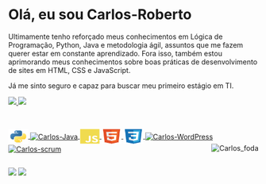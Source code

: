 # Olá, eu sou Carlos-Roberto

Ultimamente tenho reforçado meus conhecimentos em Lógica de Programação, Python, Java e metodologia ágil, assuntos que me fazem querer estar em constante aprendizado. Fora isso, também estou aprimorando meus conhecimentos sobre boas práticas de desenvolvimento de sites em HTML, CSS e JavaScript.

Já me sinto seguro e capaz para buscar meu primeiro estágio em TI.

 <div>
  <a href="https://github.com/carlosrjhoe">
  <img height="180em" src="https://github-readme-stats.vercel.app/api?username=carlosrjhoe&show_icons=true&theme=dracula&include_all_commits=true&count_private=true"/>
  <img height="181em" src="https://github-readme-stats.vercel.app/api/top-langs/?username=carlosrjhoe&layout=compact&langs_count=7&theme=dracula"/>
</div>

 ##
 <div style="display: inline_block"><br>
   <img align="center" alt="Carlos-Python" height="30" width="40" src="https://raw.githubusercontent.com/devicons/devicon/master/icons/python/python-original.svg">
   <img align="center" alt="Carlos-Java" height="30" width="40"src="https://img.icons8.com/color/48/000000/java-coffee-cup-logo--v1.png"/>
   <img align="center" alt="Carlos-Js" height="30" width="40" src="https://raw.githubusercontent.com/devicons/devicon/master/icons/javascript/javascript-plain.svg">
   <img align="center" alt="Carlos-HTML" height="30" width="40" src="https://raw.githubusercontent.com/devicons/devicon/master/icons/html5/html5-original.svg">
   <img align="center" alt="Carlos-CSS" height="30" width="40" src="https://raw.githubusercontent.com/devicons/devicon/master/icons/css3/css3-original.svg">
   <img align="center" alt="Carlos-WordPress" height="30" width="40" src="https://img.icons8.com/nolan/64/wordpress.png"/>
   <img height="140em" align="right" alt="Carlos_foda" src="https://media.giphy.com/media/3oKIP9hfEsvPHxfIk0/giphy.gif">
  <img align="center" alt="Carlos-scrum" height="30" width="40" src="https://img.icons8.com/fluency/48/000000/sprint-iteration.png"/>
</div>

##
 <div> 
  <a href="https://www.instagram.com/carlosrjhoe/" target="_blank"><img src="https://img.shields.io/badge/-Instagram-%23E4405F?style=for-the-badge&logo=instagram&logoColor=white" target="_blank"></a>
  <a href="https://www.linkedin.com/in/carlos-roberto-conceicao/" target="_blank"><img src="https://img.shields.io/badge/-LinkedIn-%230077B5?style=for-the-badge&logo=linkedin&logoColor=white" target="_blank"></a> 
 
</div>
